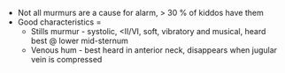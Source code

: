 - Not all murmurs are a cause for alarm, > 30 % of kiddos have them
- Good characteristics =
	- Stills murmur - systolic, <II/VI, soft, vibratory and musical, heard best @ lower mid-sternum
	- Venous hum - best heard in anterior neck, disappears when jugular vein is compressed